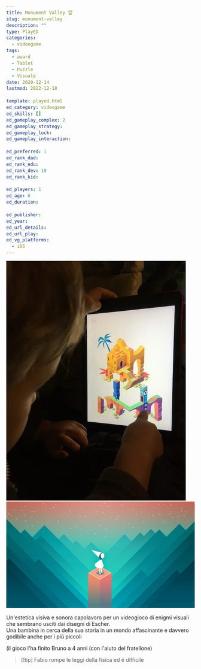 ```yaml
---
title: Monument Valley 🏆
slug: monument-valley
description: ""
type: PlayED
categories:
  - videogame
tags:
  - award
  - Tablet
  - Puzzle
  - Visuale
date: 2020-12-14
lastmod: 2022-12-18

template: played.html
ed_category: videogame
ed_skills: []
ed_gameplay_complex: 2
ed_gameplay_strategy: 
ed_gameplay_luck: 
ed_gameplay_interaction: 

ed_preferred: 1
ed_rank_dad: 
ed_rank_edu:
ed_rank_dev: 10
ed_rank_kid: 

ed_players: 1
ed_age: 6
ed_duration: 

ed_publisher: 
ed_year: 
ed_url_details: 
ed_url_play: 
ed_vg_platforms:
  - iOS
---
```


![](../../assets/img/played/videogame/monument_valley.webp)
![](../../assets/img/played/videogame/monument_valley2.webp)

Un'estetica visiva e sonora capolavoro per un videogioco di enigmi visuali che sembrano usciti dai disegni di Escher.  
Una bambina in cerca della sua storia in un mondo affascinante e davvero godibile anche per i più piccoli

(il gioco l'ha finito Bruno a 4 anni (con l'aiuto del fratellone)

> [!tip] Fabio
> rompe le leggi della fisica ed è difficile
